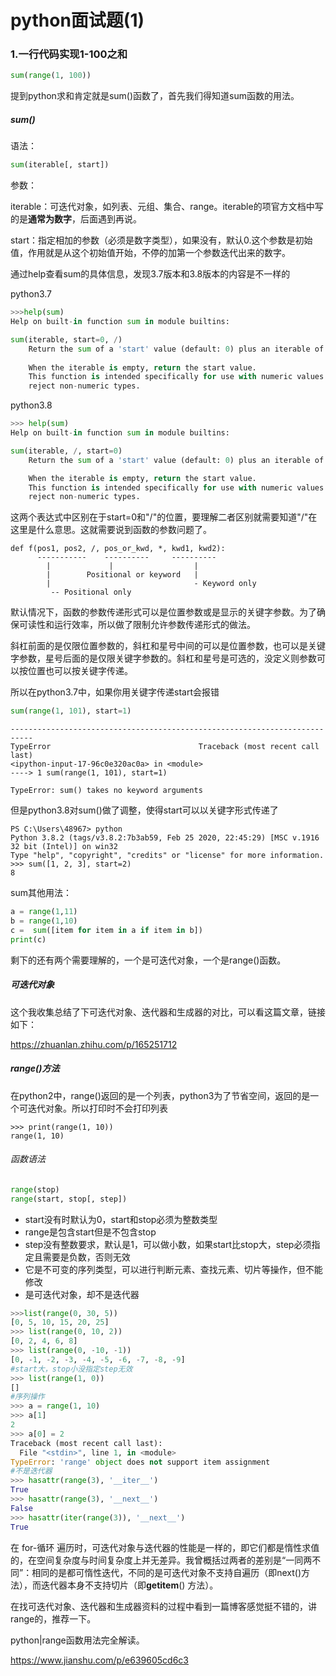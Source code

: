 # python面试题(1)

### 1.一行代码实现1-100之和

```python
sum(range(1, 100))
```

提到python求和肯定就是sum()函数了，首先我们得知道sum函数的用法。

##### sum()

语法：

```python
sum(iterable[, start])
```

参数：

iterable：可迭代对象，如列表、元组、集合、range。iterable的项官方文档中写的是**通常为数字**，后面遇到再说。

start：指定相加的参数（必须是数字类型），如果没有，默认0.这个参数是初始值，作用就是从这个初始值开始，不停的加第一个参数迭代出来的数字。

通过help查看sum的具体信息，发现3.7版本和3.8版本的内容是不一样的

python3.7

```python
>>>help(sum)
Help on built-in function sum in module builtins:

sum(iterable, start=0, /)
    Return the sum of a 'start' value (default: 0) plus an iterable of numbers
    
    When the iterable is empty, return the start value.
    This function is intended specifically for use with numeric values and may
    reject non-numeric types.
```

python3.8

```python
>>> help(sum)
Help on built-in function sum in module builtins:

sum(iterable, /, start=0)
    Return the sum of a 'start' value (default: 0) plus an iterable of numbers

    When the iterable is empty, return the start value.
    This function is intended specifically for use with numeric values and may
    reject non-numeric types.

```

这两个表达式中区别在于start=0和"/"的位置，要理解二者区别就需要知道"/"在这里是什么意思。这就需要说到函数的参数问题了。

```
def f(pos1, pos2, /, pos_or_kwd, *, kwd1, kwd2):
      -----------    ----------     ----------
        |             |                  |
        |        Positional or keyword   |
        |                                - Keyword only
         -- Positional only
```

默认情况下，函数的参数传递形式可以是位置参数或是显示的关键字参数。为了确保可读性和运行效率，所以做了限制允许参数传递形式的做法。

斜杠前面的是仅限位置参数的，斜杠和星号中间的可以是位置参数，也可以是关键字参数，星号后面的是仅限关键字参数的。斜杠和星号是可选的，没定义则参数可以按位置也可以按关键字传递。

所以在python3.7中，如果你用关键字传递start会报错

```python
sum(range(1, 101), start=1)
```

```
---------------------------------------------------------------------------
TypeError                                 Traceback (most recent call last)
<ipython-input-17-96c0e320ac0a> in <module>
----> 1 sum(range(1, 101), start=1)

TypeError: sum() takes no keyword arguments
```

但是python3.8对sum()做了调整，使得start可以以关键字形式传递了

```
PS C:\Users\48967> python
Python 3.8.2 (tags/v3.8.2:7b3ab59, Feb 25 2020, 22:45:29) [MSC v.1916 32 bit (Intel)] on win32
Type "help", "copyright", "credits" or "license" for more information.
>>> sum([1, 2, 3], start=2)
8
```

sum其他用法：

```python
a = range(1,11)
b = range(1,10)
c =  sum([item for item in a if item in b])
print(c)
```

剩下的还有两个需要理解的，一个是可迭代对象，一个是range()函数。

##### 可迭代对象

这个我收集总结了下可迭代对象、迭代器和生成器的对比，可以看这篇文章，链接如下：

https://zhuanlan.zhihu.com/p/165251712

##### range()方法

在python2中，range()返回的是一个列表，python3为了节省空间，返回的是一个可迭代对象。所以打印时不会打印列表

```
>>> print(range(1, 10))
range(1, 10)
```

###### 函数语法

```python
range(stop)
range(start, stop[, step])
```

- start没有时默认为0，start和stop必须为整数类型
- range是包含start但是不包含stop
- step没有整数要求，默认是1，可以做小数，如果start比stop大，step必须指定且需要是负数，否则无效
- 它是不可变的序列类型，可以进行判断元素、查找元素、切片等操作，但不能修改
- 是可迭代对象，却不是迭代器

```python
>>>list(range(0, 30, 5))
[0, 5, 10, 15, 20, 25]
>>> list(range(0, 10, 2))
[0, 2, 4, 6, 8]
>>> list(range(0, -10, -1))
[0, -1, -2, -3, -4, -5, -6, -7, -8, -9]
#start大，stop小没指定step无效
>>> list(range(1, 0))
[]
#序列操作
>>> a = range(1, 10)
>>> a[1]
2
>>> a[0] = 2
Traceback (most recent call last):
  File "<stdin>", line 1, in <module>
TypeError: 'range' object does not support item assignment
#不是迭代器
>>> hasattr(range(3), '__iter__')
True
>>> hasattr(range(3), '__next__')
False
>>> hasattr(iter(range(3)), '__next__')
True
```

在 for-循环 遍历时，可迭代对象与迭代器的性能是一样的，即它们都是惰性求值的，在空间复杂度与时间复杂度上并无差异。我曾概括过两者的差别是“一同两不同”：相同的是都可惰性迭代，不同的是可迭代对象不支持自遍历（即next()方法），而迭代器本身不支持切片（即**getitem**() 方法）。



在找可迭代对象、迭代器和生成器资料的过程中看到一篇博客感觉挺不错的，讲range的，推荐一下。

python|range函数用法完全解读。

https://www.jianshu.com/p/e639605cd6c3